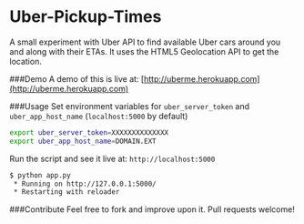 Uber-Pickup-Times
=================

A small experiment with Uber API to find available Uber cars around you and along with their ETAs. It uses the HTML5 Geolocation API to get the location.

###Demo
A demo of this is live at: [http://uberme.herokuapp.com](http://uberme.herokuapp.com)

###Usage
Set environment variables for `uber_server_token` and `uber_app_host_name` (`localhost:5000` by default)

```bash
export uber_server_token=XXXXXXXXXXXXXX
export uber_app_host_name=DOMAIN.EXT 
```

Run the script and see it live at: `http://localhost:5000`

```bash
$ python app.py
 * Running on http://127.0.0.1:5000/
 * Restarting with reloader
```

###Contribute
Feel free to fork and improve upon it. Pull requests welcome!
